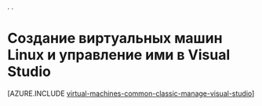 .<properties
   pageTitle="Создание виртуальных машин Linux и управление ими в Visual Studio | Microsoft Azure"
   description="Узнайте, как создавать виртуальные машины Azure на основе Linux и управлять ими в Visual Studio."
   services="visual-studio-online,virtual-machines-linux"
   documentationCenter="na"
   authors="TomArcher"
   manager="douge"
   editor="" />
.<tags
   ms.service="virtual-machines-linux"
   ms.devlang="multiple"
   ms.topic="article"
   ms.tgt_pltfrm="vm-linux"
   ms.workload="na"
   ms.date="08/15/2016"
   ms.author="tarcher" />

# Создание виртуальных машин Linux и управление ими в Visual Studio



[AZURE.INCLUDE [virtual-machines-common-classic-manage-visual-studio](../../includes/virtual-machines-common-classic-manage-visual-studio.md)]

<!---HONumber=AcomDC_0817_2016-->